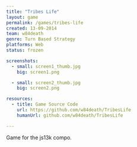 ```yaml
---
title: "Tribes Life"
layout: game
permalink: /games/tribes-life
created: 13-09-2014
team: w84death
genre: Turn Based Strategy
platforms: Web
status: frozen

screenshots:
  - small: screen1_thumb.jpg
    big: screen1.png

  - small: screen2_thumb.jpg
    big: screen2.png

resources:
  - title: Game Source Code
    url: https://github.com/w84death/TribesLife
    humanUrl: github.com/w84death/TribesLife

---
```


Game for the js13k compo.
